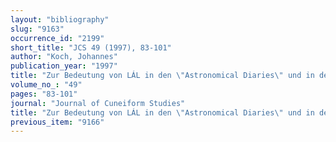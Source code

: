 ```yaml
---
layout: "bibliography"
slug: "9163"
occurrence_id: "2199"
short_title: "JCS 49 (1997), 83-101"
author: "Koch, Johannes"
publication_year: "1997"
title: "Zur Bedeutung von LÁL in den \"Astronomical Diaries\" und in der Plejaden-Schaltregel"
volume_no_: "49"
pages: "83-101"
journal: "Journal of Cuneiform Studies"
title: "Zur Bedeutung von LÁL in den \"Astronomical Diaries\" und in der Plejaden-Schaltregel"
previous_item: "9166"
---
```

